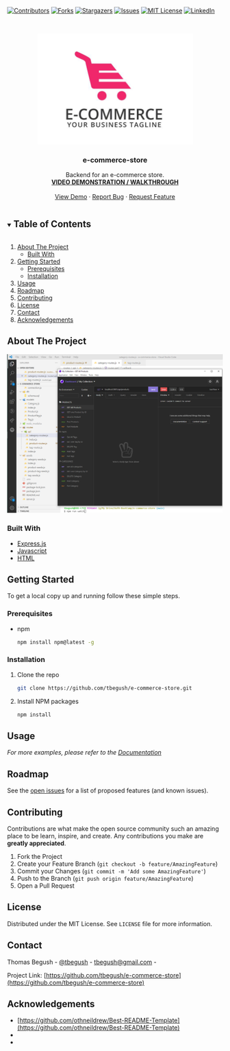 <!--
*** Thanks for checking out the Best-README-Template. If you have a suggestion
*** that would make this better, please fork the repo and create a pull request
*** or simply open an issue with the tag "enhancement".
*** Thanks again! Now go create something AMAZING! :D
***
*** Forked from othneildrew/Best-README-Template
***
*** To avoid retyping too much info. Do a search and replace for the following:
*** github_username, repo_name, twitter_handle, email, project_title, project_description
*** tbegush, e-commerce-store, @tbegush, tbegush@gmail.com, e-commerce-store, A search for github repositories!
-->



<!-- PROJECT SHIELDS -->
<!--
*** I'm using markdown "reference style" links for readability.
*** Reference links are enclosed in brackets [ ] instead of parentheses ( ).
*** See the bottom of this document for the declaration of the reference variables
*** for contributors-url, forks-url, etc. This is an optional, concise syntax you may use.
*** https://www.markdownguide.org/basic-syntax/#reference-style-links
-->
[![Contributors][contributors-shield]][contributors-url]
[![Forks][forks-shield]][forks-url]
[![Stargazers][stars-shield]][stars-url]
[![Issues][issues-shield]][issues-url]
[![MIT License][license-shield]][license-url]
[![LinkedIn][linkedin-shield]][linkedin-url]



<!-- PROJECT LOGO -->
<br />
<p align="center">
  <a href="https://github.com/tbegush/e-commerce-store">
    <img src="./e-commerce-store-logo.png" alt="Logo" width="363" height=auto>
  </a>

  <h3 align="center">e-commerce-store</h3>

  <p align="center">
    Backend for an e-commerce store.
    <br />
    <a href="https://drive.google.com/file/d/1HVQ7QSzINn49BwGR18sLl20Pn9-fb9BP/view"><strong>VIDEO DEMONSTRATION / WALKTHROUGH</strong></a>
    <br />
    <br />
    <a href="https://github.com/tbegush/e-commerce-store">View Demo</a>
    ·
    <a href="https://github.com/tbegush/e-commerce-store/issues">Report Bug</a>
    ·
    <a href="https://github.com/tbegush/e-commerce-store/issues">Request Feature</a>
  </p>
</p>



<!-- TABLE OF CONTENTS -->
<details open="open">
  <summary><h2 style="display: inline-block">Table of Contents</h2></summary>
  <ol>
    <li>
      <a href="#about-the-project">About The Project</a>
      <ul>
        <li><a href="#built-with">Built With</a></li>
      </ul>
    </li>
    <li>
      <a href="#getting-started">Getting Started</a>
      <ul>
        <li><a href="#prerequisites">Prerequisites</a></li>
        <li><a href="#installation">Installation</a></li>
      </ul>
    </li>
    <li><a href="#usage">Usage</a></li>
    <li><a href="#roadmap">Roadmap</a></li>
    <li><a href="#contributing">Contributing</a></li>
    <li><a href="#license">License</a></li>
    <li><a href="#contact">Contact</a></li>
    <li><a href="#acknowledgements">Acknowledgements</a></li>
  </ol>
</details>



<!-- ABOUT THE PROJECT -->
## About The Project

![Note Taker App](/e-commerce-store-screenshot.png)


### Built With

* [Express.js]()
* [Javascript]()
* [HTML]()



<!-- GETTING STARTED -->
## Getting Started

To get a local copy up and running follow these simple steps.

### Prerequisites

* npm
  ```sh
  npm install npm@latest -g
  ```

### Installation

1. Clone the repo
   ```sh
   git clone https://github.com/tbegush/e-commerce-store.git
   ```
2. Install NPM packages
   ```sh
   npm install
   ```



<!-- USAGE EXAMPLES -->
## Usage


_For more examples, please refer to the [Documentation](https://example.com)_



<!-- ROADMAP -->
## Roadmap

See the [open issues](https://github.com/tbegush/e-commerce-store/issues) for a list of proposed features (and known issues).


<!-- CONTRIBUTING -->
## Contributing

Contributions are what make the open source community such an amazing place to be learn, inspire, and create. Any contributions you make are **greatly appreciated**.

1. Fork the Project
2. Create your Feature Branch (`git checkout -b feature/AmazingFeature`)
3. Commit your Changes (`git commit -m 'Add some AmazingFeature'`)
4. Push to the Branch (`git push origin feature/AmazingFeature`)
5. Open a Pull Request

<!-- LICENSE -->
## License

Distributed under the MIT License. See `LICENSE` file for more information.

<!-- CONTACT -->
## Contact

Thomas Begush - [@tbegush](https://twitter.com/tbegush) - tbegush@gmail.com - 

Project Link: [https://github.com/tbegush/e-commerce-store](https://github.com/tbegush/e-commerce-store)



<!-- ACKNOWLEDGEMENTS -->
## Acknowledgements

* [https://github.com/othneildrew/Best-README-Template](https://github.com/othneildrew/Best-README-Template)
* []()
* []()

<!-- MARKDOWN LINKS & IMAGES -->
<!-- https://www.markdownguide.org/basic-syntax/#reference-style-links -->
[contributors-shield]: https://img.shields.io/github/contributors/tbegush/e-commerce-store.svg?style=for-the-badge
[contributors-url]: https://github.com/tbegush/e-commerce-store/graphs/contributors
[forks-shield]: https://img.shields.io/github/forks/tbegush/e-commerce-store.svg?style=for-the-badge
[forks-url]: https://github.com/tbegush/e-commerce-store/network/members
[stars-shield]: https://img.shields.io/github/stars/tbegush/e-commerce-store.svg?style=for-the-badge
[stars-url]: https://github.com/tbegush/e-commerce-store/stargazers
[issues-shield]: https://img.shields.io/github/issues/tbegush/e-commerce-store.svg?style=for-the-badge
[issues-url]: https://github.com/tbegush/e-commerce-store/issues
[license-shield]: https://img.shields.io/github/license/tbegush/e-commerce-store.svg?style=for-the-badge
[license-url]: https://raw.githubusercontent.com/tbegush/e-commerce-store/master/LICENSE
[linkedin-shield]: https://img.shields.io/badge/-LinkedIn-black.svg?style=for-the-badge&logo=linkedin&colorB=555
[linkedin-url]: https://linkedin.com/in/tbegush
